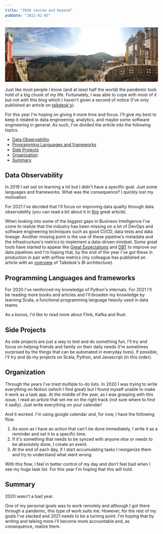```yaml
---
title: "2020 review and beyond"
pubDate: "2021-01-03"
---
```


![Pena's palace balcony](./sintra.jpg)

Just like most people I know (and at least half the world) the pandemic took hold of a big chunk of my life. Fortunately, I was able to cope with most of it but not with this blog which I haven't given a second of notice (I've only published an article on [talkdesk's](https://engineering.talkdesk.com/business-intelligence-a-road-from-staging-to-production-b708a662c668)).

For this year I'm hoping on giving it more time and focus. I'll give my best to keep it related to data engineering, analytics, and maybe some software engineering in general. As such, I've divided the article into the following topics.

- [Data Observability](#data-observability)
- [Programming Languages and frameworks](#programming-languages-and-frameworks)
- [Side Projects](#side-projects)
- [Organization](#organization)
- [Summary](#summary)

## Data Observability

In 2019 I set out on learning a lot but I didn't have a specific goal. Just some languages and frameworks. What was the consequence? I quickly lost my motivation.

For 2021 I've decided that I'll focus on improving data quality through data observability (you can read a bit about it in [this](https://towardsdatascience.com/data-observability-the-next-frontier-of-data-engineering-f780feb874b) great article).

When looking into some of the biggest gaps in Business Intelligence I've come to realize that the industry has been missing on a lot of DevOps and software engineering techniques such as good CI/CD, data tests and data lineage. Another missing point is the use of these pipeline's metadata and the infrastructure's metrics to implement a data-driven mindset. Some great tools have started to appear like [Great Expectations](https://docs.greatexpectations.io/en/latest/intro.html) and [DBT](getdbt.com/) to improve our data pipelines and I'm hoping that, by the end of the year I've got these in production in pair with airflow metrics (my colleague has published an article with an [overview](https://engineering.talkdesk.com/airflow-in-a-time-where-timing-is-of-the-essence-part-i-4089906334f8?source=rss----e6761a87bd8---4) of Talkdesk's BI architecture).

## Programming Languages and frameworks

For 2020 I've reinforced my knowledge of Python's internals. For 2021 I'll be reading more books and articles and I'll broaden my knowledge by learning Scala, a functional programming language heavily used in data teams.

As a bonus, I'd like to read more about Flink, Kafka and Rust.

## Side Projects

As side projects are just a way to test and do something fun, I'll try and focus on helping friends and family on their daily needs (I'm sometimes surprised by the things that can be automated in everyday lives). If possible, I'll try and do my projects on Scala, Python, and Javascript (in this order).

## Organization

Through the years I've tried multiple to-do lists. In 2020 I was trying to write everything on Notion (which I find great) but I found myself unable to make it work as a task app. At the middle of the year, as I was grasping with this issue, I read an article that set me on the right track (not sure where to find it sadly). Just write everything on your calendar!

And it worked. I'm using google calendar and, for now, I have the following flow.

1. As soon as I have an action that can't be done immediately, I write it as a reminder and set it to a specific time.
2. If it's something that needs to be synced with anyone else or needs to be absolutely done, I create an event.
3. At the end of each day, if I start accumulating tasks I reorganize them and try to understand what went wrong.

With this flow, I feel in better control of my day and don't feel bad when I see my huge task list. For this year I'm hoping that this will hold.

## Summary

2020 wasn't a bad year.

One of my personal goals was to work remotely and although I got there through a pandemic, this type of work suits me. However, for the rest of my goals I've slacked and 2021 needs to be a turning point. I'm hoping that by writing and talking more I'll become more accountable and, as consequence, realize them.
